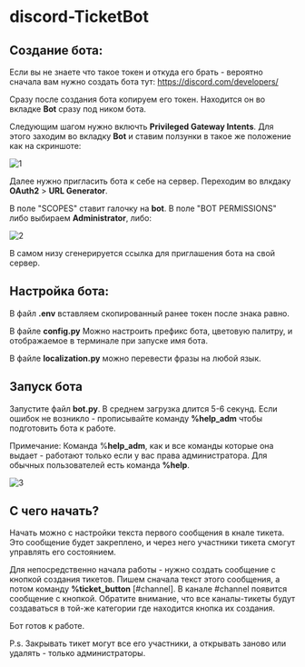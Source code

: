 # discord-TicketBot

## Создание бота:
Если вы не знаете что такое токен и откуда его брать - вероятно сначала вам нужно создать бота тут: https://discord.com/developers/

Сразу после создания бота копируем его токен. Находится он во вкладке **Bot** сразу под ником бота.

Следующим шагом нужно включть **Privileged Gateway Intents**.
Для этого заходим во вкладку **Bot** и ставим ползунки в такое же положение как на скриншоте:

![1](https://user-images.githubusercontent.com/87133177/164997921-7ca8e24c-3f4a-4083-9314-4a1f53a032c9.jpg)

Далее нужно пригласить бота к себе на сервер.
Переходим во влкдаку **OAuth2** > **URL Generator**.

В поле "SCOPES" ставит галочку на **bot**.
В поле "BOT PERMISSIONS" либо выбираем **Administrator**, либо:

![2](https://user-images.githubusercontent.com/87133177/164997944-415134f4-e1b2-472a-b3ef-7eaf0f87ac16.jpg)

В самом низу сгенерируется ссылка для приглашения бота на свой сервер.

## Настройка бота:

В файл **.env** вставляем скопированный ранее токен после знака равно.

В файле **config.py** Можно настроить префикс бота, цветовую палитру, и отображаемое в терминале при запуске имя бота.

В файле **localization.py** можно перевести фразы на любой язык.

## Запуск бота

Запустите файл **bot.py**. В среднем загрузка длится 5-6 секунд.
Если ошибок не возникло - прописывайте команду **%help_adm** чтобы подготовить бота к работе.

Примечание: Команда %**help_adm**, как и все команды которые она выдает - работают только если у вас права администратора.
Для обычных пользователей есть команда **%help**.

![3](https://user-images.githubusercontent.com/87133177/164998400-fbb47664-73d0-4c17-9205-b286938510e6.jpg)

## С чего начать?

Начать можно с настройки текста первого сообщения в кнале тикета. Это сообщение будет закреплено, и через него участники тикета смогут управлять его состоянием.

Для непосредственно начала работы - нужно создать сообщение с кнопкой создания тикетов.
Пишем сначала текст этого сообщения, а потом команду **%ticket_button** [#channel].
В канале #channel появится сообщение с кнопкой. Обратите внимание, что все каналы-тикеты будут создаваться в той-же категории где находится кнопка их создания.

Бот готов к работе.

P.s. Закрывать тикет могут все его участники, а открывать заново или удалять - только администраторы.
